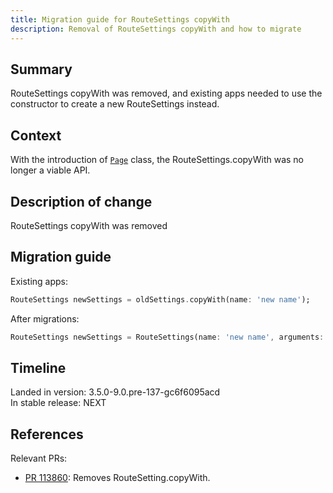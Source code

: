 ```yaml
---
title: Migration guide for RouteSettings copyWith
description: Removal of RouteSettings copyWith and how to migrate
---
```


## Summary

RouteSettings copyWith was removed, and existing apps needed to use the constructor to create a new RouteSettings instead.

## Context

With the introduction of [`Page`][] class,
the RouteSettings.copyWith was no longer a viable API.

## Description of change

RouteSettings copyWith was removed

## Migration guide

Existing apps:

```dart
RouteSettings newSettings = oldSettings.copyWith(name: 'new name');
```

After migrations:

```dart
RouteSettings newSettings = RouteSettings(name: 'new name', arguments: oldSettings.arguments);
```


## Timeline

Landed in version: 3.5.0-9.0.pre-137-gc6f6095acd<br>
In stable release: NEXT

## References

Relevant PRs:

* [PR 113860][]: Removes RouteSetting.copyWith.

[PR 113860]: {{site.repo.flutter}}/pull/113860
[`Page`]: {{site.api}}/flutter/widgets/Page-class.html

